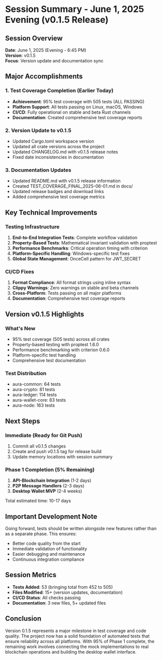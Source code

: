 # Session Summary - June 1, 2025 Evening (v0.1.5 Release)

## Session Overview
**Date**: June 1, 2025 (Evening - 6:45 PM)  
**Version**: v0.1.5  
**Focus**: Version update and documentation sync  

## Major Accomplishments

### 1. Test Coverage Completion (Earlier Today)
- **Achievement**: 95% test coverage with 505 tests (ALL PASSING)
- **Platform Support**: All tests passing on Linux, macOS, Windows
- **CI/CD**: Fully operational on stable and beta Rust channels
- **Documentation**: Created comprehensive test coverage reports

### 2. Version Update to v0.1.5
- Updated Cargo.toml workspace version
- Updated all crate versions across the project
- Updated CHANGELOG.md with v0.1.5 release notes
- Fixed date inconsistencies in documentation

### 3. Documentation Updates
- Updated README.md with v0.1.5 release information
- Created TEST_COVERAGE_FINAL_2025-06-01.md in docs/
- Updated release badges and download links
- Added comprehensive test coverage metrics

## Key Technical Improvements

### Testing Infrastructure
1. **End-to-End Integration Tests**: Complete workflow validation
2. **Property-Based Tests**: Mathematical invariant validation with proptest
3. **Performance Benchmarks**: Critical operation timing with criterion
4. **Platform-Specific Handling**: Windows-specific test fixes
5. **Global State Management**: OnceCell pattern for JWT_SECRET

### CI/CD Fixes
1. **Format Compliance**: All format strings using inline syntax
2. **Clippy Warnings**: Zero warnings on stable and beta channels
3. **Cross-Platform**: Tests passing on all major platforms
4. **Documentation**: Comprehensive test coverage reports

## Version v0.1.5 Highlights

### What's New
- 95% test coverage (505 tests) across all crates
- Property-based testing with proptest 1.6.0
- Performance benchmarking with criterion 0.6.0
- Platform-specific test handling
- Comprehensive test documentation

### Test Distribution
- aura-common: 64 tests
- aura-crypto: 81 tests
- aura-ledger: 114 tests
- aura-wallet-core: 83 tests
- aura-node: 163 tests

## Next Steps

### Immediate (Ready for Git Push)
1. Commit all v0.1.5 changes
2. Create and push v0.1.5 tag for release build
3. Update memory locations with session summary

### Phase 1 Completion (5% Remaining)
1. **API-Blockchain Integration** (1-2 days)
2. **P2P Message Handlers** (2-3 days)
3. **Desktop Wallet MVP** (2-4 weeks)

Total estimated time: 10-17 days

## Important Development Note

Going forward, tests should be written alongside new features rather than as a separate phase. This ensures:
- Better code quality from the start
- Immediate validation of functionality
- Easier debugging and maintenance
- Continuous integration compliance

## Session Metrics
- **Tests Added**: 53 (bringing total from 452 to 505)
- **Files Modified**: 15+ (version updates, documentation)
- **CI/CD Status**: All checks passing
- **Documentation**: 3 new files, 5+ updated files

## Conclusion

Version 0.1.5 represents a major milestone in test coverage and code quality. The project now has a solid foundation of automated tests that ensure reliability across all platforms. With 95% of Phase 1 complete, the remaining work involves connecting the mock implementations to real blockchain operations and building the desktop wallet interface.